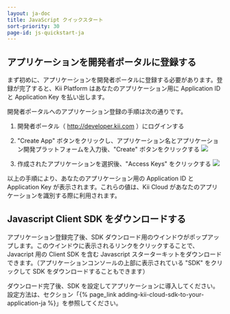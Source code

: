 ```yaml
---
layout: ja-doc
title: JavaScript クイックスタート
sort-priority: 30
page-id: js-quickstart-ja
---
```


## アプリケーションを開発者ポータルに登録する

まず初めに、アプリケーションを開発者ポータルに登録する必要があります。登録が完了すると、Kii Platform はあなたのアプリケーション用に Application ID と Application Key を払い出します。

開発者ポータルへのアプリケーション登録の手順は次の通りです。

1. 開発者ポータル（ http://developer.kii.com ）にログインする
2. "Create App" ボタンをクリックし、アプリケーション名とアプリケーション開発プラットフォームを入力後、"Create" ボタンをクリックする
   ![](01.png)

3. 作成されたアプリケーションを選択後、"Access Keys" をクリックする
   ![](02.png)


以上の手順により、あなたのアプリケーション用の Application ID と Application Key が表示されます。これらの値は、Kii Cloud があなたのアプリケーションを識別する際に利用されます。
<br/>

## Javascript Client SDK をダウンロードする
アプリケーション登録完了後、SDK ダウンロード用のウインドウがポップアップします。このウインドウに表示されるリンクをクリックすることで、Javacript 用の Client SDK を含む Javascript スターターキットをダウンロードできます。（アプリケーションコンソールの上部に表示されている "SDK" をクリックして SDK をダウンロードすることもできます）

ダウンロード完了後、SDK を設定してアプリケーションに導入してください。設定方法は、セクション「{% page_link adding-kii-cloud-sdk-to-your-application-ja %}」を参照してください。

